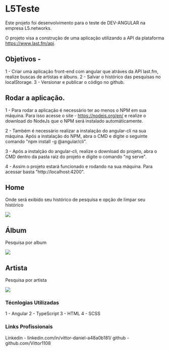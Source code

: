# L5Teste

Este projeto foi desenvolvimento para o teste de DEV-ANGULAR na empresa L5.networks.

O projeto visa a construção de uma aplicação utilizando a API da plataforma https://www.last.fm/api. 

## Objetivos - 

1 - Criar uma aplicação front-end com angular que atráves da API last.fm, realize buscas de artistas e álbuns.
2 - Salvar o histórico das pesquisas no localStorage.
3 - Versionar e publicar o código no github.

## Rodar a aplicação.

1 - Para rodar a aplicação é necessário ter ao  menos o NPM em sua máquina. Para isso acesse o site - https://nodejs.org/en/ e realize o download do NodeJs que o NPM será instalado automáticamente.

2 - Também é necessário realizar a instalação do angular-cli na sua máquina. Após a instalação do NPM, abra o CMD e digite o seguinte comando "npm install -g @angular/cli".

3 - Após a instalção do angular-cli, realize o download do projeto, abra o CMD dentro da pasta raiz do projeto e digite o comando "ng serve". 

4 - Assim o projeto estará funcionado e rodando na sua máquina. Para acessar basta "http://localhost:4200".


## Home

Onde será exibido seu histórico de pesquisa e opção de limpar seu histórico

<img src="./src/app/assets/images/readme/homePage.jpeg">

## Álbum

Pesquisa por album 

<img src="./src/app/assets/images/readme/albumPage.jpeg">

## Artista

Pesquisa por artista 

<img src="./src/app/assets/images/readme/artist.jpeg">


### Técnlogias Utilizadas

1 - Angular
2 - TypeScript
3 - HTML
4 - SCSS

### Links Profissionais 

Linkedin - linkedin.com/in/vittor-daniel-a48a0b181/
github - github.com/Vittor1108
